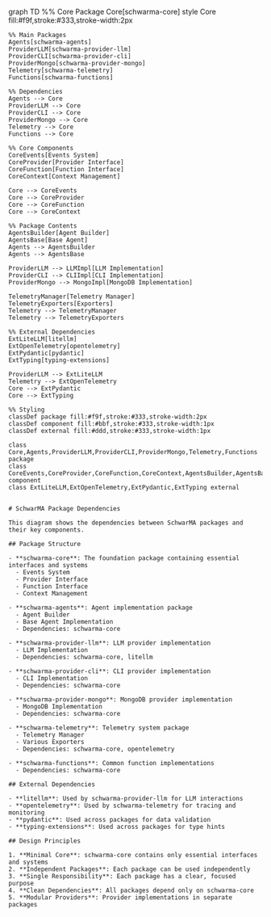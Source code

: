 graph TD
    %% Core Package
    Core[schwarma-core]
    style Core fill:#f9f,stroke:#333,stroke-width:2px

    %% Main Packages
    Agents[schwarma-agents]
    ProviderLLM[schwarma-provider-llm]
    ProviderCLI[schwarma-provider-cli]
    ProviderMongo[schwarma-provider-mongo]
    Telemetry[schwarma-telemetry]
    Functions[schwarma-functions]

    %% Dependencies
    Agents --> Core
    ProviderLLM --> Core
    ProviderCLI --> Core
    ProviderMongo --> Core
    Telemetry --> Core
    Functions --> Core

    %% Core Components
    CoreEvents[Events System]
    CoreProvider[Provider Interface]
    CoreFunction[Function Interface]
    CoreContext[Context Management]

    Core --> CoreEvents
    Core --> CoreProvider
    Core --> CoreFunction
    Core --> CoreContext

    %% Package Contents
    AgentsBuilder[Agent Builder]
    AgentsBase[Base Agent]
    Agents --> AgentsBuilder
    Agents --> AgentsBase

    ProviderLLM --> LLMImpl[LLM Implementation]
    ProviderCLI --> CLIImpl[CLI Implementation]
    ProviderMongo --> MongoImpl[MongoDB Implementation]

    TelemetryManager[Telemetry Manager]
    TelemetryExporters[Exporters]
    Telemetry --> TelemetryManager
    Telemetry --> TelemetryExporters

    %% External Dependencies
    ExtLiteLLM[litellm]
    ExtOpenTelemetry[opentelemetry]
    ExtPydantic[pydantic]
    ExtTyping[typing-extensions]

    ProviderLLM --> ExtLiteLLM
    Telemetry --> ExtOpenTelemetry
    Core --> ExtPydantic
    Core --> ExtTyping

    %% Styling
    classDef package fill:#f9f,stroke:#333,stroke-width:2px
    classDef component fill:#bbf,stroke:#333,stroke-width:1px
    classDef external fill:#ddd,stroke:#333,stroke-width:1px

    class Core,Agents,ProviderLLM,ProviderCLI,ProviderMongo,Telemetry,Functions package
    class CoreEvents,CoreProvider,CoreFunction,CoreContext,AgentsBuilder,AgentsBase,LLMImpl,CLIImpl,MongoImpl,TelemetryManager,TelemetryExporters component
    class ExtLiteLLM,ExtOpenTelemetry,ExtPydantic,ExtTyping external
```

# SchwarMA Package Dependencies

This diagram shows the dependencies between SchwarMA packages and their key components.

## Package Structure

- **schwarma-core**: The foundation package containing essential interfaces and systems
  - Events System
  - Provider Interface
  - Function Interface
  - Context Management

- **schwarma-agents**: Agent implementation package
  - Agent Builder
  - Base Agent Implementation
  - Dependencies: schwarma-core

- **schwarma-provider-llm**: LLM provider implementation
  - LLM Implementation
  - Dependencies: schwarma-core, litellm

- **schwarma-provider-cli**: CLI provider implementation
  - CLI Implementation
  - Dependencies: schwarma-core

- **schwarma-provider-mongo**: MongoDB provider implementation
  - MongoDB Implementation
  - Dependencies: schwarma-core

- **schwarma-telemetry**: Telemetry system package
  - Telemetry Manager
  - Various Exporters
  - Dependencies: schwarma-core, opentelemetry

- **schwarma-functions**: Common function implementations
  - Dependencies: schwarma-core

## External Dependencies

- **litellm**: Used by schwarma-provider-llm for LLM interactions
- **opentelemetry**: Used by schwarma-telemetry for tracing and monitoring
- **pydantic**: Used across packages for data validation
- **typing-extensions**: Used across packages for type hints

## Design Principles

1. **Minimal Core**: schwarma-core contains only essential interfaces and systems
2. **Independent Packages**: Each package can be used independently
3. **Single Responsibility**: Each package has a clear, focused purpose
4. **Clean Dependencies**: All packages depend only on schwarma-core
5. **Modular Providers**: Provider implementations in separate packages
